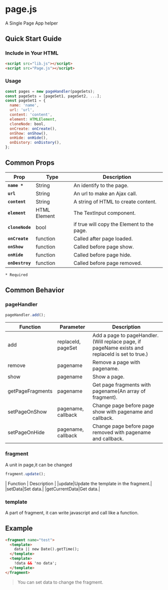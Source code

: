 # page.js
A Single Page App helper

## Quick Start Guide

### Include in Your HTML
``` HTML
<script src="lib.js"></script>
<script src="Page.js"></script>
```
### Usage
```javascript
const pages = new pageHandler(pageSets);
const pageSets = [pageSet1, pageSet2, ...];
const pageSet1 = {
  name: 'name',
  url: 'url',
  content: 'content',
  element: HTMLElement,
  cloneNode: bool,
  onCreate: onCreate(),
  onShow: onShow(),
  onHide: onHide(),
  onDistory: onDistory(),
};
```
## Common Props

| Prop | Type | Description |
|---|---|---|
|**`name *`**|String|An identify to the page.|
|**`url`**|String|An url to make an Ajax call.|
|**`content`**|String|A string of HTML to create content.|
|**`element`**|HTML Element|The TextInput component.|
|**`cloneNode`**|bool|if true will copy the Element to the page.|
|**`onCreate`**|function|Called after page loaded.|
|**`onShow`**|function|Called before page show.|
|**`onHide`**|function|Called before page hide.|
|**`onDestroy`**|function|Called before page removed.|

`* Required`

## Common Behavior

### pageHandler

``` javascript
pageHandler.add();
```

| Function | Parameter | Description |
|---|---|---|
|add|replaceld, pageSet|Add a page to pageHandler.(Will replace page, if pageName exists and replaceld is set to true.)|
|remove|pagename|Remove a page with pagename.|
|show|pagename|Show a page.|
|getPageFragments|pagename|Get page fragments with pagename(An array of fragment).|
|setPageOnShow|pagename, callback|Change page before page show with pagename and callback.|
|setPageOnHide|pagename, callback|Change page before page removed with pagename and callback.|

### fragment
A unit in page,it can be changed

```javascript
fragment.update();
```

| Function | Description |
|update|Update the template in the fragment.|
|setData|Set data.|
|getCurrentData|Get data.|

### template
A part of fragment, it can write javascript and call like a function.

## Example

``` HTML
<fragment name="test">
  <template>
    data || new Date().getTime();
  </template>
  <template>
    !data && 'no data';
  </template>
</fragment>
```
>You can set data to change the fragment.
